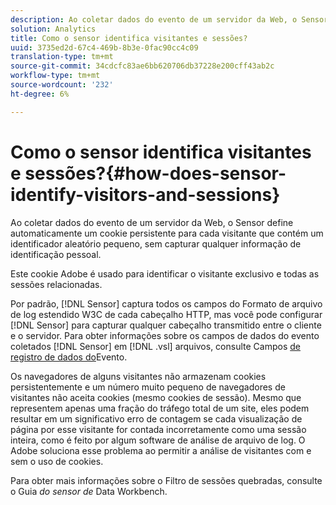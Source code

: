 ```yaml
---
description: Ao coletar dados do evento de um servidor da Web, o Sensor define automaticamente um cookie persistente para cada visitante que contém um identificador aleatório pequeno, sem capturar qualquer informação de identificação pessoal.
solution: Analytics
title: Como o sensor identifica visitantes e sessões?
uuid: 3735ed2d-67c4-469b-8b3e-0fac90cc4c09
translation-type: tm+mt
source-git-commit: 34cdcfc83ae6bb620706db37228e200cff43ab2c
workflow-type: tm+mt
source-wordcount: '232'
ht-degree: 6%

---
```



# Como o sensor identifica visitantes e sessões?{#how-does-sensor-identify-visitors-and-sessions}

Ao coletar dados do evento de um servidor da Web, o Sensor define automaticamente um cookie persistente para cada visitante que contém um identificador aleatório pequeno, sem capturar qualquer informação de identificação pessoal.

Este cookie Adobe é usado para identificar o visitante exclusivo e todas as sessões relacionadas.

Por padrão, [!DNL Sensor] captura todos os campos do Formato de arquivo de log estendido W3C de cada cabeçalho HTTP, mas você pode configurar [!DNL Sensor] para capturar qualquer cabeçalho transmitido entre o cliente e o servidor. Para obter informações sobre os campos de dados do evento coletados [!DNL Sensor] em [!DNL .vsl] arquivos, consulte Campos [de registro de dados do](../../home/c-snsr-ovrvw/c-evnt-data-rcd-flds/c-evnt-data-rcd-flds.md#concept-ed2a8797cb5b4995b55ffd50a9f12a44)Evento.

Os navegadores de alguns visitantes não armazenam cookies persistentemente e um número muito pequeno de navegadores de visitantes não aceita cookies (mesmo cookies de sessão). Mesmo que representem apenas uma fração do tráfego total de um site, eles podem resultar em um significativo erro de contagem se cada visualização de página por esse visitante for contada incorretamente como uma sessão inteira, como é feito por algum software de análise de arquivo de log. O Adobe soluciona esse problema ao permitir a análise de visitantes com e sem o uso de cookies.

Para obter mais informações sobre o Filtro de sessões quebradas, consulte o Guia *do sensor de* Data Workbench.
